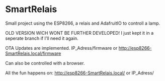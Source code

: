 # SmartRelais

Small project using the ESP8266, a relais and AdafruitIO to controll a lamp.

OLD VERSION WICH WONT BE FURTHER DEVELOPED! I just kept it in a seperate branch if I'll need it again.

OTA Updates are implemented. IP_Adress/firmware or http://esp8266-SmartRelais.local/firmware

Can also be controlled with a browser.

All the fun happens on: http://esp8266-SmartRelais.local/    or IP_Adress/

